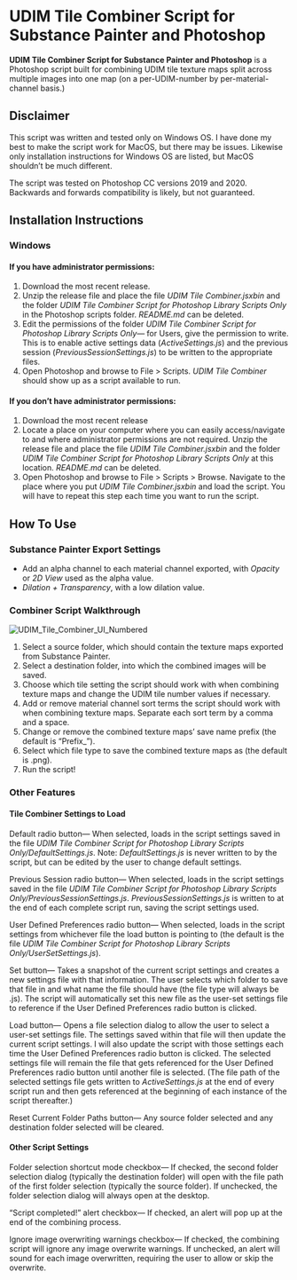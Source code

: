 # UDIM Tile Combiner Script for Substance Painter and Photoshop

**UDIM Tile Combiner Script for Substance Painter and Photoshop** is a Photoshop script built for combining UDIM tile texture maps split across multiple images into one map (on a per-UDIM-number by per-material-channel basis.)

## Disclaimer

This script was written and tested only on Windows OS. I have done my best to make the script work for MacOS, but there may be issues. Likewise only installation instructions for Windows OS are listed, but MacOS shouldn’t be much different.

The script was tested on Photoshop CC versions 2019 and 2020. Backwards and forwards compatibility is likely, but not guaranteed.

## Installation Instructions

### Windows

#### If you have administrator permissions:
1. Download the most recent release.
2. Unzip the release file and place the file *UDIM Tile Combiner.jsxbin* and the folder *UDIM Tile Combiner Script for Photoshop Library Scripts Only* in the Photoshop scripts folder. *README.md* can be deleted.
3. Edit the permissions of the folder *UDIM Tile Combiner Script for Photoshop Library Scripts Only*— for Users, give the permission to write. This is to enable active settings data (*ActiveSettings.js*) and the previous session (*PreviousSessionSettings.js*) to be written to the appropriate files.  
4. Open Photoshop and browse to File > Scripts. *UDIM Tile Combiner* should show up as a script available to run.

#### If you don’t have administrator permissions:
1. Download the most recent release
2. Locate a place on your computer where you can easily access/navigate to and where administrator permissions are not required. Unzip the release file and place the file *UDIM Tile Combiner.jsxbin* and the folder *UDIM Tile Combiner Script for Photoshop Library Scripts Only* at this location. *README.md* can be deleted.
4. Open Photoshop and browse to File > Scripts > Browse. Navigate to the place where you put *UDIM Tile Combiner.jsxbin* and load the script. You will have to repeat this step each time you want to run the script.

## How To Use

### Substance Painter Export Settings

* Add an alpha channel to each material channel exported, with *Opacity* or *2D View* used as the alpha value. 
* *Dilation + Transparency*, with a low dilation value. 

### Combiner Script Walkthrough

![UDIM_Tile_Combiner_UI_Numbered](https://user-images.githubusercontent.com/83183389/116453204-98c4e500-a82c-11eb-98db-66bf6a7f3e97.png)

1. Select a source folder, which should contain the texture maps exported from Substance Painter. 
2. Select a destination folder, into which the combined images will be saved.
3. Choose which tile setting the script should work with when combining texture maps and change the UDIM tile number values if necessary. 
4. Add or remove material channel sort terms the script should work with when combining texture maps. Separate each sort term by a comma and a space. 
5. Change or remove the combined texture maps’ save name prefix (the default is “Prefix_”).
6. Select which file type to save the combined texture maps as (the default is .png).
7. Run the script!

### Other Features

#### Tile Combiner Settings to Load

Default radio button— When selected, loads in the script settings saved in the file *UDIM Tile Combiner Script for Photoshop Library Scripts Only/DefaultSettings.js*. Note: *DefaultSettings.js* is never written to by the script, but can be edited by the user to change default settings. 

Previous Session radio button— When selected, loads in the script settings saved in the file *UDIM Tile Combiner Script for Photoshop Library Scripts Only/PreviousSessionSettings.js*. *PreviousSessionSettings.js* is written to at the end of each complete script run, saving the script settings used.

User Defined Preferences radio button— When selected, loads in the script settings from whichever file the load button is pointing to (the default is the file *UDIM Tile Combiner Script for Photoshop Library Scripts Only/UserSetSettings.js*).

Set button— Takes a snapshot of the current script settings and creates a new settings file with that information. The user selects which folder to save that file in and what name the file should have (the file type will always be .js). The script will automatically set this new file as the user-set settings file to reference if the User Defined Preferences radio button is clicked. 

Load button— Opens a file selection dialog to allow the user to select a user-set settings file. The settings saved within that file will then update the current script settings. I will also update the script with those settings each time the User Defined Preferences radio button is clicked. The selected settings file will remain the file that gets referenced for the User Defined Preferences radio button until another file is selected. (The file path of the selected settings file gets written to *ActiveSettings.js* at the end of every script run and then gets referenced at the beginning of each instance of the script thereafter.)

Reset Current Folder Paths button— Any source folder selected and any destination folder selected will be cleared.

#### Other Script Settings

Folder selection shortcut mode checkbox— If checked, the second folder selection dialog (typically the destination folder) will open with the file path of the first folder selection (typically the source folder). If unchecked, the folder selection dialog will always open at the desktop. 

“Script completed!” alert checkbox— If checked, an alert will pop up at the end of the combining process. 

Ignore image overwriting warnings checkbox— If checked, the combining script will ignore any image overwrite warnings. If unchecked, an alert will sound for each image overwritten, requiring the user to allow or skip the overwrite. 
